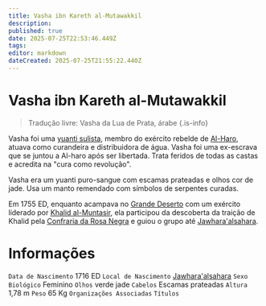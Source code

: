 ```yaml
---
title: Vasha ibn Kareth al-Mutawakkil 
description: 
published: true
date: 2025-07-25T22:53:46.449Z
tags: 
editor: markdown
dateCreated: 2025-07-25T21:55:22.440Z
---
```


# Vasha ibn Kareth al-Mutawakkil 

> Tradução livre: Vasha da Lua de Prata, árabe
{.is-info}

Vasha foi uma [yuanti sulista](/lugares/plano-material/drafeon/sudeste-de-drafeon/etnias/yuanti-sulista), membro do exército rebelde de [Al-Haro](/individuos/al-haro), atuava como curandeira e distribuidora de água. Vasha foi uma ex-escrava que se juntou a Al-haro após ser libertada. Trata feridos de todas as castas e acredita na "cura como revolução".

Vasha era um yuanti puro-sangue com escamas prateadas e olhos cor de jade. Usa um manto remendado com símbolos de serpentes curadas.

Em 1755 ED, enquanto acampava no [Grande Deserto](/lugares/plano-material/drafeon/sudeste-de-drafeon/o-grande-deserto) com um exército liderado por [Khalid al-Muntasir](/individuos/khalid-al-muntasir), ela participou da descoberta da traição de Khalid pela [Confraria da Rosa Negra](/faccoes/faccoes-independentes/confraria-da-rosa-negra) e guiou o grupo até [Jawhara'alsahara](/lugares/plano-material/drafeon/sudeste-de-drafeon/jawharaalsahara).

# Informações
`Data de Nascimento` 1716 ED
`Local de Nascimento` [Jawhara'alsahara](/lugares/plano-material/drafeon/sudeste-de-drafeon/jawharaalsahara)
`Sexo Biológico` Feminino
`Olhos` verde jade
`Cabelos` Escamas prateadas
`Altura` 1,78 m
`Peso` 65 Kg
`Organizações Associadas`
`Títulos`